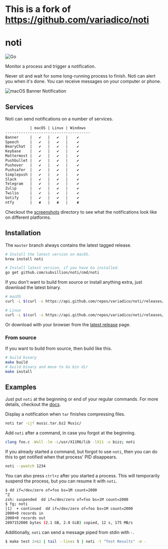 # This is a fork of <https://github.com/variadico/noti>

# noti

![Go](https://github.com/subvillion/noti/workflows/Go/badge.svg)

Monitor a process and trigger a notification.

Never sit and wait for some long-running process to finish. Noti can alert you
when it's done. You can receive messages on your computer or phone.

![macOS Banner Notification]

## Services

Noti can send notifications on a number of services.

```txt
           | macOS | Linux | Windows
--------------------------------------
Banner     |   ✔   |   ✔   |    ✔
Speech     |   ✔   |   ✔   |    ✔
BearyChat  |   ✔   |   ✔   |    ✔
Keybase    |   ✔   |   ✔   |    ✔
Mattermost |   ✔   |   ✔   |    ✔
Pushbullet |   ✔   |   ✔   |    ✔
Pushover   |   ✔   |   ✔   |    ✔
Pushsafer  |   ✔   |   ✔   |    ✔
Simplepush |   ✔   |   ✔   |    ✔
Slack      |   ✔   |   ✔   |    ✔
Telegram   |   ✔   |   ✔   |    ✔
Zulip      |   ✔   |   ✔   |    ✔
Twilio     |   ✔   |   ✔   |    ✔
Gotify     |   ✔   |   ✔   |    ✔
ntfy       |   ✘   |   ✘   |    ✘
```

Checkout the [screenshots] directory to see what the notifications look like on
different platforms.

## Installation

The `master` branch always contains the latest tagged release.

```bash
# Install the latest version on macOS.
brew install noti

# Install latest version, if you have Go installed.
go get github.com/subvillion/noti/cmd/noti
```

If you don't want to build from source or install anything extra, just download
the latest binary.

```bash
# macOS
curl -L $(curl -s https://api.github.com/repos/variadico/noti/releases/latest | awk '/browser_download_url/ { print $2 }' | grep 'darwin-amd64' | sed 's/"//g') | tar -xz

# Linux
curl -L $(curl -s https://api.github.com/repos/variadico/noti/releases/latest | awk '/browser_download_url/ { print $2 }' | grep 'linux-amd64' | sed 's/"//g') | tar -xz
```

Or download with your browser from the [latest release] page.

### From source

If you want to build from source, then build like this.

```bash
# build binary
make build
# build binary and move to Go bin dir
make install
```

## Examples

Just put `noti` at the beginning or end of your regular commands. For more
details, checkout the [docs].

Display a notification when `tar` finishes compressing files.

```bash
noti tar -cjf music.tar.bz2 Music/
```

Add `noti` after a command, in case you forgot at the beginning.

```bash
clang foo.c -Wall -lm -L/usr/X11R6/lib -lX11 -o bizz; noti
```

If you already started a command, but forgot to use `noti`, then you can do
this to get notified when that process' PID disappears.

```bash
noti --pwatch 1234
```

You can also press `ctrl+z` after you started a process. This will temporarily
suspend the process, but you can resume it with `noti`.

```bash
$ dd if=/dev/zero of=foo bs=1M count=2000
^Z
zsh: suspended  dd if=/dev/zero of=foo bs=1M count=2000
$ fg; noti
[1]  + continued  dd if=/dev/zero of=foo bs=1M count=2000
2000+0 records in
2000+0 records out
2097152000 bytes (2.1 GB, 2.0 GiB) copied, 12 s, 175 MB/s
```

Additionally, `noti` can send a message piped from stdin with `-`.

```bash
$ make test 2>&1 | tail --lines 5 | noti -t "Test Results" -m -
```

[CircleCI]: https://circleci.com/gh/variadico/noti/tree/master.svg?style=svg
[AppVeyor]: https://ci.appveyor.com/api/projects/status/qc2fgc164786jws6/branch/master?svg=true
[Codecov]: https://codecov.io/gh/variadico/noti/branch/master/graph/badge.svg
[macOS Banner Notification]: https://raw.githubusercontent.com/variadico/noti/master/docs/screenshots/macos_banner.png
[screenshots]: https://github.com/subvillion/noti/tree/master/docs/screenshots
[latest release]: https://github.com/subvillion/noti/releases/latest
[docs]: https://github.com/subvillion/noti/blob/master/docs/noti.md

